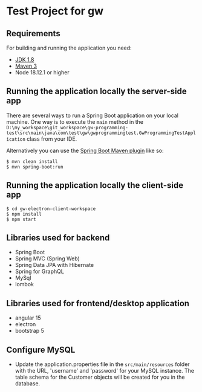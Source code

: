 # Test Project for gw

## Requirements

For building and running the application you need:

- [JDK 1.8](http://www.oracle.com/technetwork/java/javase/downloads/jdk8-downloads-2133151.html)
- [Maven 3](https://maven.apache.org)
- Node 18.12.1 or higher

## Running the application locally the server-side app

There are several ways to run a Spring Boot application on your local machine. One way is to execute the `main` method in the `D:\my_workspace\git_workspace\gw-programming-test\src\main\java\com\test\gw\gwprogrammingtest.GwProgrammingTestApplication` class from your IDE.

Alternatively you can use the [Spring Boot Maven plugin](https://docs.spring.io/spring-boot/docs/current/reference/html/build-tool-plugins-maven-plugin.html) like so:

```shell
$ mvn clean install
$ mvn spring-boot:run
```
## Running the application locally the client-side app

```shell
$ cd gw-electron-client-workspace
$ npm install
$ npm start
```

## Libraries used for backend
- Spring Boot
- Spring MVC (Spring Web)
- Spring Data JPA with Hibernate
- Spring for GraphQL
- MySql
- lombok
## Libraries used for frontend/desktop application
- angular 15
- electron
- bootstrap 5

## Configure MySQL
- Update the application.properties file in the `src/main/resources` folder with the URL, 'username' and 'password' for your MySQL instance. The table schema for the Customer objects will be created for you in the database.
